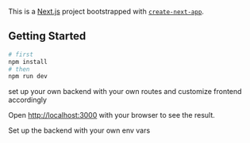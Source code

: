This is a [Next.js](https://nextjs.org/) project bootstrapped with [`create-next-app`](https://github.com/vercel/next.js/tree/canary/packages/create-next-app).

## Getting Started


```bash
# first
npm install
# then
npm run dev
```

set up your own backend with your own routes and customize frontend accordingly

Open [http://localhost:3000](http://localhost:3000) with your browser to see the result.

Set up the backend with your own env vars

